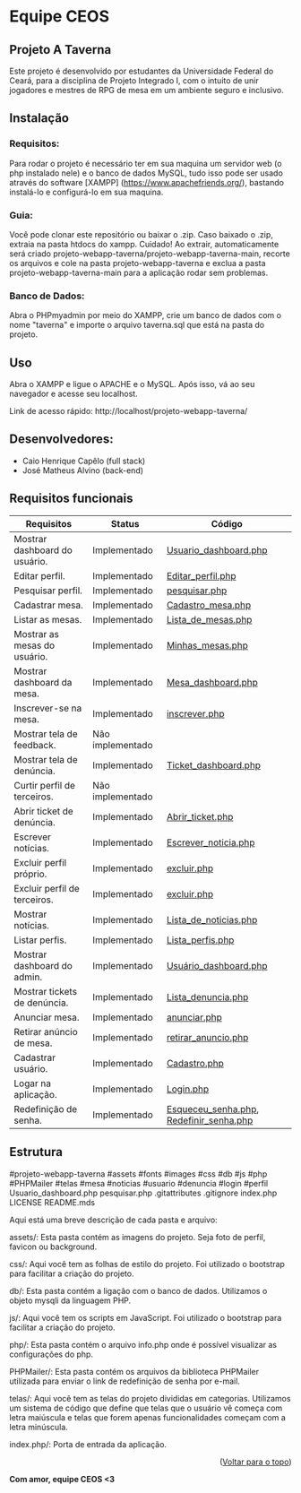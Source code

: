 # Equipe CEOS

## Projeto A Taverna
Este projeto é desenvolvido por estudantes da Universidade Federal do Ceará, para a disciplina de Projeto Integrado I, com o intuito de unir jogadores e mestres de RPG de mesa em um ambiente seguro e inclusivo. 

## Instalação

### Requisitos:
Para rodar o projeto é necessário ter em sua maquina um servidor web (o php instalado nele) e o banco de dados MySQL, tudo isso pode ser usado através do software [XAMPP] (https://www.apachefriends.org/), bastando instalá-lo e configurá-lo em sua maquina.

### Guia:
Você pode clonar este repositório ou baixar o .zip. Caso baixado o .zip, extraia na pasta htdocs do xampp. Cuidado! Ao extrair, automaticamente será criado projeto-webapp-taverna/projeto-webapp-taverna-main, recorte os arquivos e cole na pasta projeto-webapp-taverna e exclua a pasta projeto-webapp-taverna-main para a aplicação rodar sem problemas.

### Banco de Dados:
Abra o PHPmyadmin por meio do XAMPP, crie um banco de dados com o nome "taverna" e importe o arquivo taverna.sql que está na pasta do projeto. 

## Uso

Abra o XAMPP e ligue o APACHE e o MySQL. Após isso, vá ao seu navegador e acesse seu localhost. 

Link de acesso rápido: http://localhost/projeto-webapp-taverna/

## Desenvolvedores:
- Caio Henrique Capêlo (full stack)
- José Matheus Alvino (back-end)

## Requisitos funcionais
| Requisitos | Status | Código |
|----------|----------|----------|
| Mostrar dashboard do usuário. | Implementado | [Usuario_dashboard.php](telas/usuario/Usuario_dashboard.php) |
| Editar perfil. | Implementado | [Editar_perfil.php](telas/usuario/perfil/Editar_perfil.php) |
| Pesquisar perfil. | Implementado | [pesquisar.php](telas/pesquisar.php) |
| Cadastrar mesa. | Implementado | [Cadastro_mesa.php](telas/mesa/Cadastro_mesa.php) |
| Listar as mesas. | Implementado | [Lista_de_mesas.php](telas/mesa/Lista_de_mesas.php) |
| Mostrar as mesas do usuário. | Implementado | [Minhas_mesas.php](telas/mesa/Minhas_mesas.php) |
| Mostrar dashboard da mesa. | Implementado | [Mesa_dashboard.php](telas/mesa/Mesa_dashboard.php) |
| Inscrever-se na mesa. | Implementado | [inscrever.php](telas/mesa/inscrever.php) |
| Mostrar tela de feedback. | Não implementado | 
| Mostrar tela de denúncia.  | Implementado | [Ticket_dashboard.php](telas/usuario/denuncia/Ticket_dashboard.php) |
| Curtir perfil de terceiros. | Não implementado | 
| Abrir ticket de denúncia. | Implementado | [Abrir_ticket.php](telas/usuario/denuncia/Abrir_ticket.php) |
| Escrever notícias.  | Implementado | [Escrever_noticia.php](telas/noticias/Escrever_noticia.php) | 
| Excluir perfil próprio. | Implementado | [excluir.php](telas/usuario/perfil/excluir.php) |
| Excluir perfil de terceiros. | Implementado | [excluir.php](telas/usuario/perfil/excluir.php) |
| Mostrar notícias. | Implementado | [Lista_de_noticias.php](telas/noticias/Lista_de_noticias.php) |
| Listar perfis. | Implementado | [Lista_perfis.php](telas/usuario/perfil/Lista_perfis.php) |
| Mostrar dashboard do admin.  | Implementado | [Usuário_dashboard.php](telas/usuario/Usuario_dashboard.php) |
| Mostrar tickets de denúncia. | Implementado | [Lista_denuncia.php](telas/usuario/denuncia/Lista_denuncia.php) |
| Anunciar mesa. | Implementado | [anunciar.php](telas/mesa/anunciar.php) |
| Retirar anúncio de mesa. | Implementado | [retirar_anuncio.php](telas/mesa/retirar_anuncio.php) |
| Cadastrar usuário.| Implementado | [Cadastro.php](telas/usuario/login/Cadastro.php) |
| Logar na aplicação.| Implementado | [Login.php](telas/usuario/login/Login.php) |
| Redefinição de senha.| Implementado | [Esqueceu_senha.php](telas/usuario/login/Esqueceu_senha.php), [Redefinir_senha.php](telas/usuario/login/Redefinir_senha.php) |

## Estrutura
#projeto-webapp-taverna
  #assets
    #fonts
    #images
  #css
  #db
  #js
  #php
  #PHPMailer
  #telas
    #mesa
    #noticias
    #usuario
      #denuncia
      #login
      #perfil
    Usuario_dashboard.php
  pesquisar.php
.gitattributes
.gitignore
index.php
LICENSE
README.mds
  
Aqui está uma breve descrição de cada pasta e arquivo:

assets/: Esta pasta contém as imagens do projeto. Seja foto de perfil, favicon ou background.

css/: Aqui você tem as folhas de estilo do projeto. Foi utilizado o bootstrap para facilitar a criação do projeto.

db/: Esta pasta contém a ligação com o banco de dados. Utilizamos o objeto mysqli da linguagem PHP.

js/: Aqui você tem os scripts em JavaScript. Foi utilizado o bootstrap para facilitar a criação do projeto.

php/: Esta pasta contém o arquivo info.php onde é possível visualizar as configurações do php.

PHPMailer/: Esta pasta contém os arquivos da biblioteca PHPMailer utilizada para enviar o link de redefinição de senha por e-mail.

telas/: Aqui você tem as telas do projeto divididas em categorias. Utilizamos um sistema de código que define que telas que o usuário vê começa com letra maiúscula e telas que forem apenas funcionalidades começam com a letra minúscula.

index.php/: Porta de entrada da aplicação.

<p align="right">(<a href="#readme-top">Voltar para o topo</a>)</p>

**Com amor, equipe CEOS <3**
